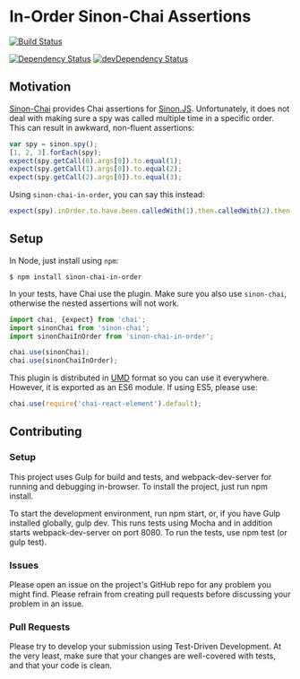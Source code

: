 # In-Order Sinon-Chai Assertions
[![Build Status](https://travis-ci.org/electricmonk/sinon-chai-in-order.svg?branch=master)](https://travis-ci.org/electricmonk/sinon-chai-in-order)

[![Dependency Status](https://david-dm.org/electricmonk/sinon-chai-in-order.svg)](https://david-dm.org/electricmonk/sinon-chai-in-order)
[![devDependency Status](https://david-dm.org/electricmonk/sinon-chai-in-order/dev-status.svg)](https://david-dm.org/electricmonk/sinon-chai-in-order#info=devDependencies)

## Motivation
[Sinon-Chai](https://github.com/domenic/sinon-chai) provides Chai assertions for [Sinon.JS](http://sinonjs.org/).
Unfortunately, it does not deal with making sure a spy was called multiple time in a specific order. This can result in awkward, non-fluent assertions:

```javascript
var spy = sinon.spy();
[1, 2, 3].forEach(spy);
expect(spy.getCall(0).args[0]).to.equal(1);
expect(spy.getCall(1).args[0]).to.equal(2);
expect(spy.getCall(2).args[0]).to.equal(3);
```

Using `sinon-chai-in-order`, you can say this instead:

```javascript
expect(spy).inOrder.to.have.been.calledWith(1).then.calledWith(2).then.calledWith(3);
```

## Setup
In Node, just install using `npm`:
```
$ npm install sinon-chai-in-order
```

In your tests, have Chai use the plugin. Make sure you also use `sinon-chai`, otherwise the nested assertions will not work.
```javascript
import chai, {expect} from 'chai';
import sinonChai from 'sinon-chai';
import sinonChaiInOrder from 'sinon-chai-in-order';

chai.use(sinonChai);
chai.use(sinonChaiInOrder);
```

This plugin is distributed in [UMD](https://github.com/umdjs/umd) format so you can use it everywhere. However, it is exported as an ES6 module. If using ES5, please use:
```javascript
chai.use(require('chai-react-element').default);
```

## Contributing

### Setup

This project uses Gulp for build and tests, and webpack-dev-server for running and debugging in-browser. To install the project, just run npm install.

To start the development environment, run npm start, or, if you have Gulp installed globally, gulp dev. This runs tests using Mocha and in addition starts webpack-dev-server on port 8080. To run the tests, use npm test (or gulp test).

### Issues

Please open an issue on the project's GitHub repo for any problem you might find. Please refrain from creating pull requests before discussing your problem in an issue.

### Pull Requests

Please try to develop your submission using Test-Driven Development. At the very least, make sure that your changes are well-covered with tests, and that your code is clean.
